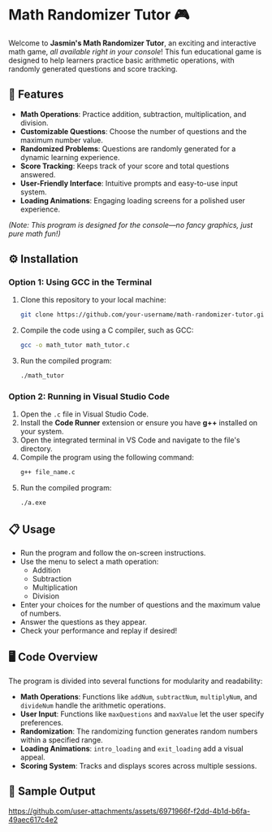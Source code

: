 # **Math Randomizer Tutor** 🎮  

Welcome to **Jasmin's Math Randomizer Tutor**, an exciting and interactive math game, *all available right in your console*! This fun educational game is designed to help learners practice basic arithmetic operations, with randomly generated questions and score tracking.

## 🌟 **Features**
- **Math Operations**: Practice addition, subtraction, multiplication, and division.  
- **Customizable Questions**: Choose the number of questions and the maximum number value.  
- **Randomized Problems**: Questions are randomly generated for a dynamic learning experience.  
- **Score Tracking**: Keeps track of your score and total questions answered.  
- **User-Friendly Interface**: Intuitive prompts and easy-to-use input system.  
- **Loading Animations**: Engaging loading screens for a polished user experience.  

*(Note: This program is designed for the console—no fancy graphics, just pure math fun!)*

## ⚙️ **Installation**

### Option 1: Using GCC in the Terminal  
1. Clone this repository to your local machine:  
   ```bash
   git clone https://github.com/your-username/math-randomizer-tutor.git
   ```  
2. Compile the code using a C compiler, such as GCC:  
   ```bash
   gcc -o math_tutor math_tutor.c
   ```  
3. Run the compiled program:  
   ```bash
   ./math_tutor
   ```  

### Option 2: Running in Visual Studio Code  
1. Open the `.c` file in Visual Studio Code.  
2. Install the **Code Runner** extension or ensure you have **g++** installed on your system.  
3. Open the integrated terminal in VS Code and navigate to the file's directory.  
4. Compile the program using the following command:  
   ```bash
   g++ file_name.c
   ```  
5. Run the compiled program:  
   ```bash
   ./a.exe
   ```

## 📋 **Usage**  
- Run the program and follow the on-screen instructions.  
- Use the menu to select a math operation:
  - Addition
  - Subtraction
  - Multiplication
  - Division  
- Enter your choices for the number of questions and the maximum value of numbers.  
- Answer the questions as they appear.  
- Check your performance and replay if desired!  

## 🖥️ **Code Overview**  
The program is divided into several functions for modularity and readability:

- **Math Operations**: Functions like `addNum`, `subtractNum`, `multiplyNum`, and `divideNum` handle the arithmetic operations.  
- **User Input**: Functions like `maxQuestions` and `maxValue` let the user specify preferences.  
- **Randomization**: The randomizing function generates random numbers within a specified range.  
- **Loading Animations**: `intro_loading` and `exit_loading` add a visual appeal.  
- **Scoring System**: Tracks and displays scores across multiple sessions.  

## 📸 **Sample Output**  
https://github.com/user-attachments/assets/6971966f-f2dd-4b1d-b6fa-49aec617c4e2
